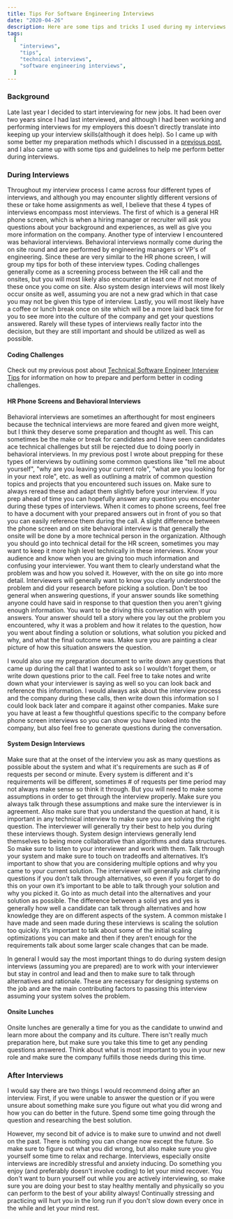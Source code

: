 ```yaml
---
title: Tips For Software Engineering Interviews
date: "2020-04-26"
description: Here are some tips and tricks I used during my interviews that helped me perform better. This is by no means a fool proof guide to getting a job, but can definitely help you to perform better.
tags:
  [
    "interviews",
    "tips",
    "technical interviews",
    "software engineering interviews",
  ]
---
```


### Background

Late last year I decided to start interviewing for new jobs. It had been over two years since I had last interviewed, and although I had been working and performing interviews for my employers this doesn't directly translate into keeping up your interview skills(although it does help). So I came up with some better my preparation methods which I discussed in a [previous post](/preparing-for-software-engineering-interviews/), and I also came up with some tips and guidelines to help me perform better during interviews.

### During Interviews

Throughout my interview process I came across four different types of interviews, and although you may encounter slightly different versions of these or take home assignments as well, I believe that these 4 types of interviews encompass most interviews. The first of which is a general HR phone screen, which is when a hiring manager or recruiter will ask you questions about your background and experiences, as well as give you more information on the company. Another type of interview I encountered was behavioral interviews. Behavioral interviews normally come during the on site round and are performed by engineering managers or VP's of engineering. Since these are very similar to the HR phone screen, I will group my tips for both of these interview types. Coding challenges generally come as a screening process between the HR call and the onsites, but you will most likely also encounter at least one if not more of these once you come on site. Also system design interviews will most likely occur onsite as well, assuming you are not a new grad which in that case you may not be given this type of interview. Lastly, you will most likely have a coffee or lunch break once on site which will be a more laid back time for you to see more into the culture of the company and get your questions answered. Rarely will these types of interviews really factor into the decision, but they are still important and should be utilized as well as possible.

#### Coding Challenges

Check out my previous post about [Technical Software Engineer Interview Tips](/technical-software-interview-tips/) for information on how to prepare and perform better in coding challenges.

#### HR Phone Screens and Behavioral Interviews

Behavioral interviews are sometimes an afterthought for most engineers because the technical interviews are more feared and given more weight, but I think they deserve some preparation and thought as well. This can sometimes be the make or break for candidates and I have seen candidates ace technical challenges but still be rejected due to doing poorly in behavioral interviews. In my previous post I wrote about prepping for these types of interviews by outlining some common questions like "tell me about yourself", "why are you leaving your current role", "what are you looking for in your next role", etc. as well as outlining a matrix of common question topics and projects that you encountered such issues on. Make sure to always reread these and adapt them slightly before your interview. If you prep ahead of time you can hopefully answer any question you encounter during these types of interviews. When it comes to phone screens, feel free to have a document with your prepared answers out in front of you so that you can easily reference them during the call. A slight difference between the phone screen and on site behavioral interview is that generally the onsite will be done by a more technical person in the organization. Although you should go into technical detail for the HR screen, sometimes you may want to keep it more high level technically in these interviews. Know your audience and know when you are giving too much information and confusing your interviewer. You want them to clearly understand what the problem was and how you solved it. However, with the on site go into more detail. Interviewers will generally want to know you clearly understood the problem and did your research before picking a solution. Don't be too general when answering questions, if your answer sounds like something anyone could have said in response to that question then you aren't giving enough information. You want to be driving this conversation with your answers. Your answer should tell a story where you lay out the problem you encountered, why it was a problem and how it relates to the question, how you went about finding a solution or solutions, what solution you picked and why, and what the final outcome was. Make sure you are painting a clear picture of how this situation answers the question.

I would also use my preparation document to write down any questions that came up during the call that I wanted to ask so I wouldn't forget them, or write down questions prior to the call. Feel free to take notes and write down what your interviewer is saying as well so you can look back and reference this information. I would always ask about the interview process and the company during these calls, then write down this information so I could look back later and compare it against other companies. Make sure you have at least a few thoughtful questions specific to the company before phone screen interviews so you can show you have looked into the company, but also feel free to generate questions during the conversation.

#### System Design Interviews

Make sure that at the onset of the interview you ask as many questions as possible about the system and what it's requirements are such as # of requests per second or minute. Every system is different and it's requirements will be different, sometimes # of requests per time period may not always make sense so think it through. But you will need to make some assumptions in order to get through the interview properly. Make sure you always talk through these assumptions and make sure the interviewer is in agreement. Also make sure that you understand the question at hand, it is important in any technical interview to make sure you are solving the right question. The interviewer will generally try their best to help you during these interviews though. System design interviews generally lend themselves to being more collaborative than algorithms and data structures. So make sure to listen to your interviewer and work with them. Talk through your system and make sure to touch on tradeoffs and alternatives. It’s important to show that you are considering multiple options and why you came to your current solution. The interviewer will generally ask clarifying questions if you don’t talk through alternatives, so even if you forget to do this on your own it’s important to be able to talk through your solution and why you picked it. Go into as much detail into the alternatives and your solution as possible. The difference between a solid yes and yes is generally how well a candidate can talk through alternatives and how knowledge they are on different aspects of the system. A common mistake I have made and seen made during these interviews is scaling the solution too quickly. It’s important to talk about some of the initial scaling optimizations you can make and then if they aren’t enough for the requirements talk about some larger scale changes that can be made.

In general I would say the most important things to do during system design interviews (assuming you are prepared) are to work with your interviewer but stay in control and lead and then to make sure to talk through alternatives and rationale. These are necessary for designing systems on the job and are the main contributing factors to passing this interview assuming your system solves the problem.

#### Onsite Lunches

Onsite lunches are generally a time for you as the candidate to unwind and learn more about the company and its culture. There isn't really much preparation here, but make sure you take this time to get any pending questions answered. Think about what is most important to you in your new role and make sure the company fulfills those needs during this time.

### After Interviews

I would say there are two things I would recommend doing after an interview. First, if you were unable to answer the question or if you were unsure about something make sure you figure out what you did wrong and how you can do better in the future. Spend some time going through the question and researching the best solution.

However, my second bit of advice is to make sure to unwind and not dwell on the past. There is nothing you can change now except the future. So make sure to figure out what you did wrong, but also make sure you give yourself some time to relax and recharge. Interviews, especially onsite interviews are incredibly stressful and anxiety inducing. Do something you enjoy (and preferably doesn't involve coding) to let your mind recover. You don't want to burn yourself out while you are actively interviewing, so make sure you are doing your best to stay healthy mentally and physically so you can perform to the best of your ability always! Continually stressing and practicing will hurt you in the long run if you don't slow down every once in the while and let your mind rest.
